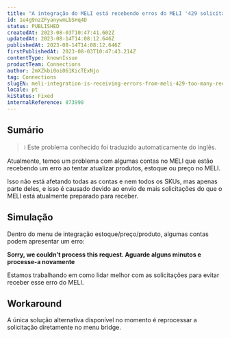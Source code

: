 ```yaml
---
title: "A integração do MELI está recebendo erros do MELI '429 solicitações demais'"
id: 1e4g9nzZFyanywmLbSHq4D
status: PUBLISHED
createdAt: 2023-08-03T10:47:41.602Z
updatedAt: 2023-08-14T14:08:12.646Z
publishedAt: 2023-08-14T14:08:12.646Z
firstPublishedAt: 2023-08-03T10:47:43.214Z
contentType: knownIssue
productTeam: Connections
author: 2mXZkbi0oi061KicTExNjo
tag: Connections
slugEN: meli-integration-is-receiving-errors-from-meli-429-too-many-requests
locale: pt
kiStatus: Fixed
internalReference: 873998
---
```


## Sumário

>ℹ️ Este problema conhecido foi traduzido automaticamente do inglês.



Atualmente, temos um problema com algumas contas no MELI que estão recebendo um erro ao tentar atualizar produtos, estoque ou preço no MELI.

Isso não está afetando todas as contas e nem todos os SKUs, mas apenas parte deles, e isso é causado devido ao envio de mais solicitações do que o MELI está atualmente preparado para receber.

## Simulação



Dentro do menu de integração estoque/preço/produto, algumas contas podem apresentar um erro:

**Sorry, we couldn't process this request. Aguarde alguns minutos e processe-a novamente**

Estamos trabalhando em como lidar melhor com as solicitações para evitar receber esse erro do MELI.



## Workaround


A única solução alternativa disponível no momento é reprocessar a solicitação diretamente no menu bridge.





